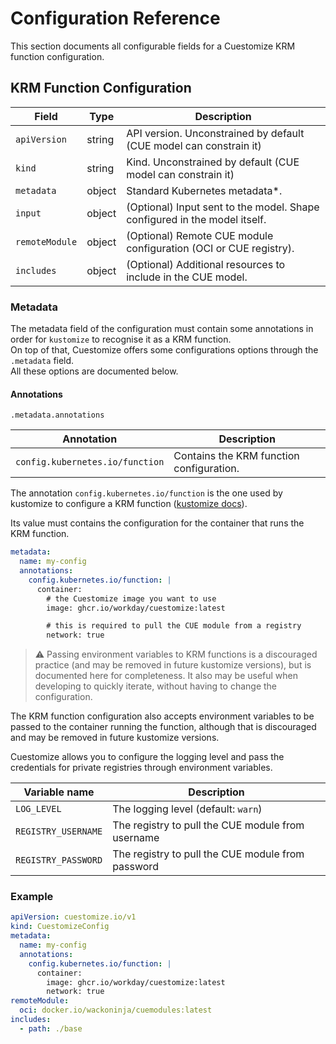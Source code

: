 # Configuration Reference

This section documents all configurable fields for a Cuestomize KRM function configuration.

## KRM Function Configuration

| Field          | Type   | Description                                                               |
| -------------- | ------ | ------------------------------------------------------------------------- |
| `apiVersion`   | string | API version. Unconstrained by default (CUE model can constrain it)        |
| `kind`         | string | Kind. Unconstrained by default (CUE model can constrain it)               |
| `metadata`     | object | Standard Kubernetes metadata*.                                            |
| `input`        | object | (Optional) Input sent to the model. Shape configured in the model itself. |
| `remoteModule` | object | (Optional) Remote CUE module configuration (OCI or CUE registry).         |
| `includes`     | object | (Optional) Additional resources to include in the CUE model.              |

### Metadata
The metadata field of the configuration must contain some annotations in order for `kustomize` to recognise it as a KRM function.
<br/>On top of that, Cuestomize offers some configurations options through the `.metadata` field.<br/>
All these options are documented below.

#### Annotations

`.metadata.annotations`

| Annotation                      | Description                              |
| ------------------------------- | ---------------------------------------- |
| `config.kubernetes.io/function` | Contains the KRM function configuration. |


The annotation `config.kubernetes.io/function` is the one used by kustomize to configure a KRM function ([kustomize docs](https://kubectl.docs.kubernetes.io/guides/extending_kustomize/containerized_krm_functions/#configuration)).

Its value must contains the configuration for the container that runs the KRM function.

```yaml
metadata:
  name: my-config
  annotations:
    config.kubernetes.io/function: |
      container:
        # the Cuestomize image you want to use
        image: ghcr.io/workday/cuestomize:latest

        # this is required to pull the CUE module from a registry
        network: true
```

> ⚠️ Passing environment variables to KRM functions is a discouraged practice (and may be removed in future kustomize versions), but is documented here for completeness. It also may be useful when developing to quickly iterate, without having to change the configuration.

The KRM function configuration also accepts environment variables to be passed to the container running the function, although that is discouraged and may be removed in future kustomize versions.

Cuestomize allows you to configure the logging level and pass the credentials for private registries through environment variables.

| Variable name       | Description                                       |
| ------------------- | ------------------------------------------------- |
| `LOG_LEVEL`         | The logging level (default: `warn`)               |
| `REGISTRY_USERNAME` | The registry to pull the CUE module from username |
| `REGISTRY_PASSWORD` | The registry to pull the CUE module from password |




### Example

```yaml
apiVersion: cuestomize.io/v1
kind: CuestomizeConfig
metadata:
  name: my-config
  annotations:
    config.kubernetes.io/function: |
      container:
        image: ghcr.io/workday/cuestomize:latest
        network: true
remoteModule:
  oci: docker.io/wackoninja/cuemodules:latest
includes:
  - path: ./base
